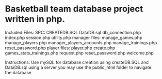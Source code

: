 # Basketball team database project written in php. 

Included Files:
	SRC: CREATEDB.SQL DataDB.sql db_connection.php index.php session.php utility.php
		 manager files: manage_games.php manage_players.php manager_players_accounts.php manage_trainings.php reset_password.php
		 player files: player.php create.php games_stats_trainings.php request.php reset_password.php welcome.php

Instructions: Use mySQL for database creation using createDB.SQL and DataDB.sql
			  using a server you may use the public_html folder to navigate the database